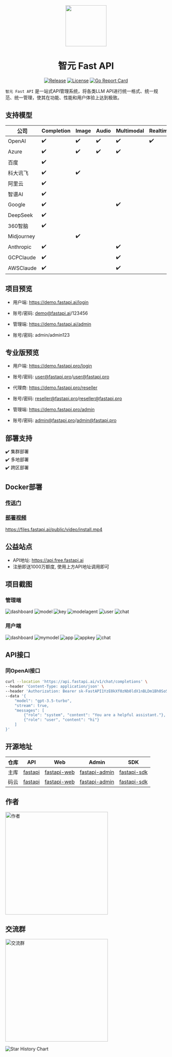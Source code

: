 <div align=center>

<img src="https://www.fastapi.ai/logo.png" width="128"/>

# 智元 Fast API

[![Release](https://img.shields.io/github/v/release/iimeta/fastapi?color=blue)](https://github.com/iimeta/fastapi/releases)
[![License](https://img.shields.io/static/v1?label=license&message=MIT&color=green)](https://github.com/iimeta/fastapi/blob/main/LICENSE)
[![Go Report Card](https://goreportcard.com/badge/github.com/iimeta/fastapi)](https://goreportcard.com/report/github.com/iimeta/fastapi)

</div>

`智元 Fast API` 是一站式API管理系统，将各类LLM API进行统一格式、统一规范、统一管理，使其在功能、性能和用户体验上达到极致。

## 支持模型

| 公司       | Completion | Image | Audio | Multimodal | Realtime | Embedding | Moderation |
| ---------- | ---------- | ----- | ----- | ---------- | -------- | --------- | ---------- |
| OpenAI     | ✔️         | ✔️    | ✔️    | ✔️         | ✔️       | ✔️        | ✔️         |
| Azure      | ✔️         | ✔️    | ✔️    | ✔️         |          | ✔️        | ✔️         |
| 百度       | ✔️         |       |       |            |          |           |            |
| 科大讯飞   | ✔️         | ✔️    |       |            |          |           |            |
| 阿里云     | ✔️         |       |       |            |          |           |            |
| 智谱AI     | ✔️         |       |       |            |          |           |            |
| Google     | ✔️         |       |       | ✔️         |          |           |            |
| DeepSeek   | ✔️         |       |       |            |          |           |            |
| 360智脑    | ✔️         |       |       |            |          |           |            |
| Midjourney |            | ✔️    |       |            |          |           |            |
| Anthropic  | ✔️         |       |       | ✔️         |          |           |            |
| GCPClaude  | ✔️         |       |       | ✔️         |          |           |            |
| AWSClaude  | ✔️         |       |       | ✔️         |          |           |            |

## 项目预览

- 用户端: https://demo.fastapi.ai/login
- 账号/密码: demo@fastapi.ai/123456

- 管理端: https://demo.fastapi.ai/admin
- 账号/密码: admin/admin123

## 专业版预览

- 用户端: https://demo.fastapi.pro/login
- 账号/密码: user@fastapi.pro/user@fastapi.pro

- 代理商: https://demo.fastapi.pro/reseller
- 账号/密码: reseller@fastapi.pro/reseller@fastapi.pro

- 管理端: https://demo.fastapi.pro/admin
- 账号/密码: admin@fastapi.pro/admin@fastapi.pro

## 部署支持

✔️ 集群部署  
✔️ 多地部署  
✔️ 跨区部署

## Docker部署
### [传送门](https://github.com/iimeta/fastapi/tree/docker)

### [部署视频](https://files.fastapi.ai/public/video/install.mp4)
https://files.fastapi.ai/public/video/install.mp4

## 公益站点

- API地址: https://api.free.fastapi.ai
- 注册即送1000万额度, 使用上方API地址调用即可

## 项目截图
### 管理端
![dashboard](https://github.com/iimeta/fastapi-admin/assets/138393700/4d26474f-2082-41b4-8bd9-843ccb66d0a7)
![model](https://github.com/iimeta/fastapi-admin/assets/138393700/89d0721c-a72b-47f3-84e3-0080f5f1c8f9)
![key](https://github.com/iimeta/fastapi-admin/assets/138393700/f93922de-92e2-438e-8786-ae26981ec154)
![modelagent](https://github.com/iimeta/fastapi-admin/assets/138393700/f1e2c21f-d5ce-45e7-811d-7a5ed1a04138)
![user](https://github.com/iimeta/fastapi-admin/assets/138393700/1e812ed7-ff9f-46ab-847d-23a177bbedf0)
![chat](https://github.com/iimeta/fastapi-admin/assets/138393700/041a4324-eba8-42d4-8467-5964df6242f3)

### 用户端
![dashboard](https://github.com/iimeta/fastapi-admin/assets/138393700/94cd152c-b370-4cd9-b3f2-ca1dddf6821e)
![mymodel](https://github.com/iimeta/fastapi-admin/assets/138393700/cd8fec82-b2b8-4af4-b471-2c313e321d30)
![app](https://github.com/iimeta/fastapi-admin/assets/138393700/4dec9a5f-f399-4bfc-a3e3-bb50248a2c4c)
![appkey](https://github.com/iimeta/fastapi-admin/assets/138393700/662fe51d-9ed1-4672-b9db-f418b492b9a2)
![chat](https://github.com/iimeta/fastapi-admin/assets/138393700/5a92ab02-1319-436c-af2d-7d9ef0f49fe5)

## API接口

### 同OpenAI接口
```bash
curl --location 'https://api.fastapi.ai/v1/chat/completions' \
--header 'Content-Type: application/json' \
--header 'Authorization: Bearer sk-FastAPI1YzE0kXf0zNb0ldX1nBLDm1Bh0SoSK0G0PzR1tNxW' \
--data '{
    "model": "gpt-3.5-turbo",
    "stream": true,
    "messages": [
        {"role": "system", "content": "You are a helpful assistant."},
        {"role": "user", "content": "hi"}
    ]
}'
```

## 开源地址
| 仓库 | API                                          | Web                                                  | Admin                                                    | SDK                                                  |
| ---- |----------------------------------------------|------------------------------------------------------|----------------------------------------------------------|------------------------------------------------------|
| 主库 | [fastapi](https://github.com/iimeta/fastapi) | [fastapi-web](https://github.com/iimeta/fastapi-web) | [fastapi-admin](https://github.com/iimeta/fastapi-admin) | [fastapi-sdk](https://github.com/iimeta/fastapi-sdk) |
| 码云 | [fastapi](https://gitee.com/iimeta/fastapi)  | [fastapi-web](https://gitee.com/iimeta/fastapi-web)  | [fastapi-admin](https://gitee.com/iimeta/fastapi-admin)  | [fastapi-sdk](https://gitee.com/iimeta/fastapi-sdk)  |

## 作者
<img src="https://iim.ai/public/images/Author.png?t=20231207" width="320" alt="作者"/>

## 交流群
<img src="https://iim.ai/public/images/WeChatGroup.jpg?t=20250124" width="320" alt="交流群"/>


![Star History Chart](https://api.star-history.com/svg?repos=iimeta/fastapi&type=Date)
